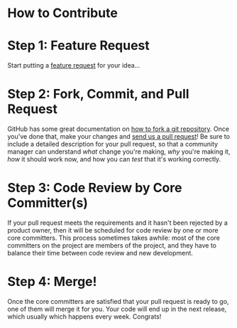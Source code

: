 # How to Contribute


Step 1: Feature Request
======================================
Start putting a [feature request](https://github.com/bhagvank/tensorflowexamples/blob/master/.github/ISSUE_TEMPLATE/feature_request.md) for your idea...



Step 2: Fork, Commit, and Pull Request
======================================
GitHub has some great documentation on [how to fork a git repository](https://help.github.com/articles/fork-a-repo). Once
you've done that, make your changes and [send us a pull request](https://help.github.com/articles/creating-a-pull-request)! Be sure to
include a detailed description for your pull request, so that a community
manager can understand *what* change you're making, *why* you're making it, *how*
it should work now, and how you can *test* that it's working correctly.



Step 3: Code Review by Core Committer(s)
========================================

If your pull request meets the requirements and it hasn't been rejected by a product owner,
then it will be scheduled for code review by one or more core committers. This
process sometimes takes awhile: most of the core committers on the project
are members of the project, and they have to balance their time between code review
and new development.

Step 4: Merge!
==============

Once the core committers are satisfied that your pull request is ready to go,
one of them will merge it for you. Your code will end up in the next release, which usually which happens every week. Congrats!
